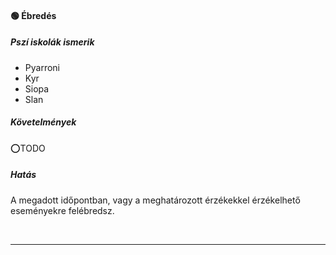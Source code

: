 #### 🟢 Ébredés

##### Pszí iskolák ismerik

- Pyarroni
- Kyr
- Siopa
- Slan

##### Követelmények

⭕TODO

##### Hatás

A megadott időpontban, vagy a meghatározott érzékekkel érzékelhető eseményekre felébredsz.

<br />

---
